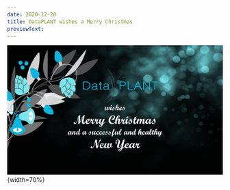 ```yaml
---
date: 2020-12-20
title: DataPLANT wishes a Merry Christmas
previewText: 
---
```


![DataPLANT wishes a Merry Christmas](/src/assets/images/news/christmas2020.png "DataPLANT wishes a Merry Christmas"){width=70%}